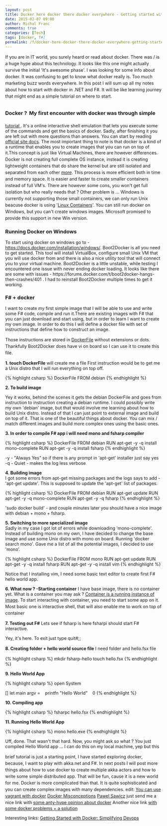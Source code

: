 ```yaml
---
layout: post
title: Docker here docker there docker everywhere - Getting started with docker in .NET with F#
date: 2015-02-07 09:00
author: Michal Franc
comments: true
categories: [Tech]
tags: [docker, f#]
permalink: /f/docker-here-docker-there-docker-everywhere-getting-started-with-docker-in-net-and-f/
---
```

<p><span style="line-height: 1.5;">If you are in IT world, you surely heard or read about docker. There was / is a huge hype about this technology. It looks like this one might actually survive the initial 'It's awesome phase'. I was looking for some info about docker. It was confusing to get to know what docker really is. Too much marketing buzz words everywhere. In this post I will sum up all my notes about how to start with docker in .NET and F#. It will be like learning journey that might end as a simple tutorial on where to start.</span></p>

<h3>Docker ?<span style="font-size: 1.5em; font-weight: 300; line-height: 1.5;"> </span> My first encounter with docker was through simple</h3>

<p><a href="https://www.docker.com/tryit">tutorial </a>. It's a online interactive shell emulation that lets you execute some of the commands and get the basics of docker. Sadly, after finishing it you are left out with more questions than answers. You can start by reading <a href="https://www.docker.com/whatisdocker/">official site docs</a>. The most important thing to note is that docker is a kind of a runtime that enables you to create images that you can run on top of it.<span style="line-height: 1.5;">This concept is just like Virtual Machines, there are however differences. Docker is not creating full complete OS instance, instead it is creating lightweight containers that do share the kernel but are still isolated and separated from each other </span><a style="line-height: 1.5;" href="http://stackoverflow.com/questions/16047306/how-is-docker-io-different-from-a-normal-virtual-machine">more</a><span style="line-height: 1.5;">. This process is more efficient both in time and memory space. It is easier and faster to create smaller containers instead of full VM's. There are however some cons, you won't get full isolation but who really needs that ? Other problem is ... Windows is currently not supporting those small containers, we can only run Unix beacuse docker is using '<a href="https://linuxcontainers.org/">Linux Containers</a>'. You can still run docker on Windows, but you can't create windows images. Microsoft promised to provide this support in new Win version.</span></p>

<h3>Running Docker on Windows</h3>

<p>To start using docker on windows go to - <a href="https://docs.docker.com/installation/windows">https://docs.docker.com/installation/windows/</a>. Boot2Docker is all you need to get started. This tool will install VirtualBox, configure small Unix VM that you will use docker from and there is also a nice utility tool that will connect you to your virtual machine. Boot2Docker is a little unstable, while testing I encountered one issue with never ending docker loading. It looks like there are some with issues - https://forums.docker.com/t/boot2docker-hangs-then-crashes/401 . I had to reinstall Boot2Docker multiple times to get it working.</p>

<h3>F# + docker</h3>

<p>I want to create my first simple image that I will be able to use and write some F# code, compile and run it.There are existing images with F# that you can just download and start using, but in order to learn I want to create my own image. In order to do this I will define a docker file with set of instructions that define how to construct an image.</p>

<p><span style="line-height: 1.5;">Those instructions are stored in </span><a style="line-height: 1.5;" href="https://docs.docker.com/reference/builder/">DockerFile</a><span style="line-height: 1.5;"> without extensions or dots. Thankfully Boot2Docker does have vi on board so I can use it to create this file.</span></p>

<p><strong>1&#46; touch DockerFile</strong> will create me a file First instruction would be to get me a Unix distro that I will run everything on top off.</p>


{% highlight csharp %}
DockerFile
FROM debian
{% endhighlight %}


<p><strong>2&#46; To build image</strong></p>

<p>Yey it works, behind the scenes it gets the debian DockerFile and goes from instruction to instruction creating a debian runtime. I could possibly write my own 'debian' image, but that would involve me learning about how to build Unix distro. Instead of that I can just point to external image and build on top of it. That is one of the beautiful things about docker. You can mix / match different images and build more complex ones using the basic ones.</p>

<p><strong>3&#46; In order to compile F# app i will need mono and fsharp compiler</strong></p>


{% highlight csharp %}
DockerFile
FROM debian
RUN apt-get -y -q install mono-complete
RUN apt-get -y -q install fsharp
{% endhighlight %}


<p>-y - "Always Yes" so if there is any prompt in 'apt-get' installer just say yes -q - Quiet - makes the log less verbose</p>

<p><strong>4&#46; Building image</strong><br />
I got some errors from apt-get missing packages and the logs says to add - 'apt-get update'. This is supposed to update the 'apt-get' list of packages.</p>


{% highlight csharp %}
DockerFile
FROM debian
RUN apt-get update
RUN apt-get -y -q mono-complete
RUN apt-get -y -q fsharp
{% endhighlight %}


<p>'sudo docker build' - and couple minutes later you should have a nice image with debian + mono + fsharp.</p>

<p><strong>5&#46; Switching to more specialized image</strong><br />
Sadly in my case I got lot of errors while downloading 'mono-complete'. Instead of building mono on my own, I have decided to change the base image and use some Unix distro with mono on board. Running 'docker search mono'. Gave me a list of all the potential images, I decided to use 'mono'.</p>


{% highlight csharp %}
DockerFile
FROM mono
RUN apt-get update
RUN apt-get -y -q install fsharp
RUN apt-get -y -q install vim
{% endhighlight %}


<p>Notice that I installing vim, I need some basic text editor to create first F# hello world app.</p>

<p><strong>6&#46; What now ? -Starting container</strong> I have base image, there is no container yet. What is a container you may ask ? <a href="http://stackoverflow.com/questions/23735149/docker-image-vs-container">Container is a running instance of image</a>. <span style="line-height: 1.5;">To start interacting with container, you need to start some app on it. Most basic one is interactive shell, that will also enable me to work on top of container</span></p>

<p><strong>7&#46; Testing out F#</strong> Lets see if fsharp is here fsharpi should start F# interactive.</p>

<p>Yey, it's here. To exit just type quit#;;</p>

<p><strong>8</strong><span style="line-height: 1.5;"><strong>. Creating folder + hello world source file</strong></span> <span style="line-height: 1.5;"><strong></strong> I need folder and hello.fsx file</span></p>

{% highlight csharp %}
mkdir fsharp-hello
touch hello.fsx
{% endhighlight %}

<p><strong>9&#46; Hello World App</strong></p>

{% highlight csharp %}
open System

[<EntryPoint>]
let main argv =
   printfn "Hello World"
   0
{% endhighlight %}


<p><strong>10&#46; Compiling app</strong></p>


{% highlight csharp %}
fsharpc hello.fsx
{% endhighlight %}

<p><strong>11&#46; Running Hello World App</strong></p>

{% highlight csharp %}
mono hello.exe
{% endhighlight %}


<p>Uff, done. That wasn't that hard. Now, you might ask so what ? You just compiled Hello World app ... I can do this on my local machine, yep but this</p>

<p><span style="line-height: 1.5;">brief tutorial is just a starting point, I have started exploring docker, because, I want to play with akka.net and F#. In next posts I will post more things about how to use docker to create multiple akka actors and how to write some simple distributed app. That will be fun, cause it is a new world for me. Docker is more complicated than that. It is quite </span>sophisticated<span style="line-height: 1.5;"> and you can create complex images with many </span>dependencies<span style="line-height: 1.5;">. </span> edit: <a href="https://www.vagrantup.com/blog/feature-preview-vagrant-1-6-docker-dev-environments.html">You can use vagrant with docker</a> <a href="https://devopsu.com/blog/docker-misconceptions/">Docker Misconceptions</a> <a style="line-height: 1.5;" href="http://pawel.sawicz.eu/">Pawel Sawicz</a><span style="line-height: 1.5;"> just send me a nice link with </span><a style="line-height: 1.5;" href="http://iops.io/blog/docker-hype/">some anty-hype opinion about docker</a> Another nice link <a href="http://phusion.github.io/baseimage-docker/">with some docker problems + a solution </a></p>

<p>Interesting links:
<a href="https://www.toptal.com/devops/getting-started-with-docker-simplifying-devops">Getting Started with Docker: Simplifying Devops</a></p>

